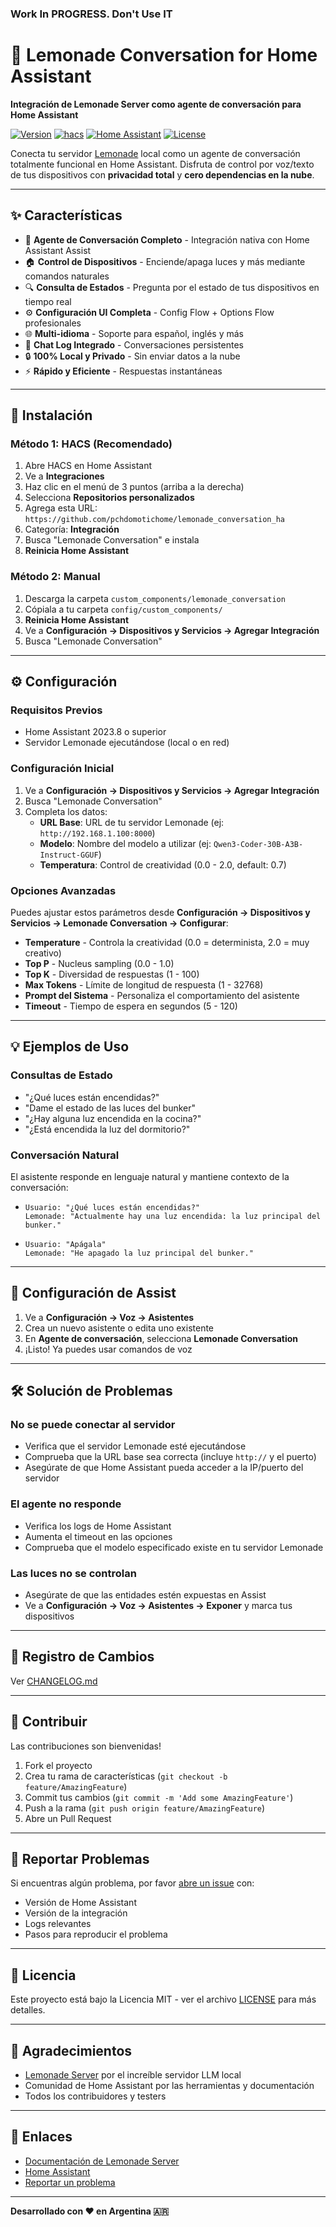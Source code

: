 ### Work In PROGRESS. Don't Use IT ###

# 🍋 Lemonade Conversation for Home Assistant

**Integración de Lemonade Server como agente de conversación para Home Assistant**

[![Version](https://img.shields.io/badge/version-0.1.0-blue.svg)](https://github.com/pchdomotichome/lemonade_conversation_ha/releases)
[![hacs](https://img.shields.io/badge/HACS-Default-orange.svg)](https://hacs.xyz)
[![Home Assistant](https://img.shields.io/badge/Home%20Assistant-2023.8+-green.svg)](https://www.home-assistant.io)
[![License](https://img.shields.io/badge/license-MIT-blue.svg)](LICENSE)

Conecta tu servidor [Lemonade](https://lemonade-server.ai) local como un agente de conversación totalmente funcional en Home Assistant. Disfruta de control por voz/texto de tus dispositivos con **privacidad total** y **cero dependencias en la nube**.

---

## ✨ Características

- 🤖 **Agente de Conversación Completo** - Integración nativa con Home Assistant Assist
- 🏠 **Control de Dispositivos** - Enciende/apaga luces y más mediante comandos naturales
- 🔍 **Consulta de Estados** - Pregunta por el estado de tus dispositivos en tiempo real
- ⚙️ **Configuración UI Completa** - Config Flow + Options Flow profesionales
- 🌐 **Multi-idioma** - Soporte para español, inglés y más
- 💬 **Chat Log Integrado** - Conversaciones persistentes
- 🔒 **100% Local y Privado** - Sin enviar datos a la nube
- ⚡ **Rápido y Eficiente** - Respuestas instantáneas

---

## 🚀 Instalación

### Método 1: HACS (Recomendado)

1. Abre HACS en Home Assistant
2. Ve a **Integraciones**
3. Haz clic en el menú de 3 puntos (arriba a la derecha)
4. Selecciona **Repositorios personalizados**
5. Agrega esta URL: `https://github.com/pchdomotichome/lemonade_conversation_ha`
6. Categoría: **Integración**
7. Busca "Lemonade Conversation" e instala
8. **Reinicia Home Assistant**

### Método 2: Manual

1. Descarga la carpeta `custom_components/lemonade_conversation`
2. Cópiala a tu carpeta `config/custom_components/`
3. **Reinicia Home Assistant**
4. Ve a **Configuración → Dispositivos y Servicios → Agregar Integración**
5. Busca "Lemonade Conversation"

---

## ⚙️ Configuración

### Requisitos Previos

- Home Assistant 2023.8 o superior
- Servidor Lemonade ejecutándose (local o en red)

### Configuración Inicial

1. Ve a **Configuración → Dispositivos y Servicios → Agregar Integración**
2. Busca "Lemonade Conversation"
3. Completa los datos:
   - **URL Base**: URL de tu servidor Lemonade (ej: `http://192.168.1.100:8000`)
   - **Modelo**: Nombre del modelo a utilizar (ej: `Qwen3-Coder-30B-A3B-Instruct-GGUF`)
   - **Temperatura**: Control de creatividad (0.0 - 2.0, default: 0.7)

### Opciones Avanzadas

Puedes ajustar estos parámetros desde **Configuración → Dispositivos y Servicios → Lemonade Conversation → Configurar**:

- **Temperature** - Controla la creatividad (0.0 = determinista, 2.0 = muy creativo)
- **Top P** - Nucleus sampling (0.0 - 1.0)
- **Top K** - Diversidad de respuestas (1 - 100)
- **Max Tokens** - Límite de longitud de respuesta (1 - 32768)
- **Prompt del Sistema** - Personaliza el comportamiento del asistente
- **Timeout** - Tiempo de espera en segundos (5 - 120)

---

## 💡 Ejemplos de Uso

### Consultas de Estado
-   "¿Qué luces están encendidas?"
-   "Dame el estado de las luces del bunker"
-   "¿Hay alguna luz encendida en la cocina?"
-   "¿Está encendida la luz del dormitorio?"


### Conversación Natural

El asistente responde en lenguaje natural y mantiene contexto de la conversación:


-     Usuario: "¿Qué luces están encendidas?"
      Lemonade: "Actualmente hay una luz encendida: la luz principal del bunker."


-     Usuario: "Apágala"
      Lemonade: "He apagado la luz principal del bunker."


---

## 🔧 Configuración de Assist

1. Ve a **Configuración → Voz → Asistentes**
2. Crea un nuevo asistente o edita uno existente
3. En **Agente de conversación**, selecciona **Lemonade Conversation**
4. ¡Listo! Ya puedes usar comandos de voz

---

## 🛠️ Solución de Problemas

### No se puede conectar al servidor

- Verifica que el servidor Lemonade esté ejecutándose
- Comprueba que la URL base sea correcta (incluye `http://` y el puerto)
- Asegúrate de que Home Assistant pueda acceder a la IP/puerto del servidor

### El agente no responde

- Verifica los logs de Home Assistant
- Aumenta el timeout en las opciones
- Comprueba que el modelo especificado existe en tu servidor Lemonade

### Las luces no se controlan

- Asegúrate de que las entidades estén expuestas en Assist
- Ve a **Configuración → Voz → Asistentes → Exponer** y marca tus dispositivos

---

## 📝 Registro de Cambios

Ver [CHANGELOG.md](CHANGELOG.md)

---

## 🤝 Contribuir

Las contribuciones son bienvenidas! 

1. Fork el proyecto
2. Crea tu rama de características (`git checkout -b feature/AmazingFeature`)
3. Commit tus cambios (`git commit -m 'Add some AmazingFeature'`)
4. Push a la rama (`git push origin feature/AmazingFeature`)
5. Abre un Pull Request

---

## 🐛 Reportar Problemas

Si encuentras algún problema, por favor [abre un issue](https://github.com/pchdomotichome/lemonade_conversation_ha/issues) con:

- Versión de Home Assistant
- Versión de la integración
- Logs relevantes
- Pasos para reproducir el problema

---

## 📄 Licencia

Este proyecto está bajo la Licencia MIT - ver el archivo [LICENSE](LICENSE) para más detalles.

---

## 🙏 Agradecimientos

- [Lemonade Server](https://lemonade-server.ai) por el increíble servidor LLM local
- Comunidad de Home Assistant por las herramientas y documentación
- Todos los contribuidores y testers

---

## 🔗 Enlaces

- [Documentación de Lemonade Server](https://lemonade-server.ai/docs/)
- [Home Assistant](https://www.home-assistant.io)
- [Reportar un problema](https://github.com/pchdomotichome/lemonade_conversation_ha/issues)

---

**Desarrollado con ❤️ en Argentina 🇦🇷**
